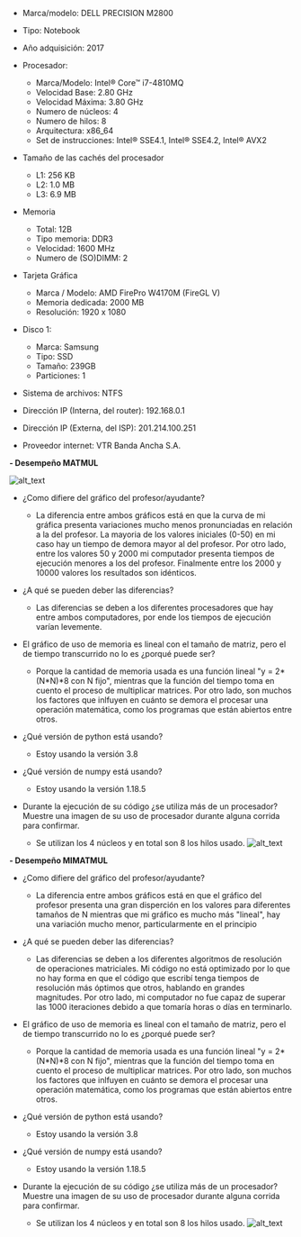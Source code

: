- Marca/modelo: DELL PRECISION M2800

- Tipo: Notebook

- Año adquisición: 2017

- Procesador:
  - Marca/Modelo: Intel® Core™ i7-4810MQ 
  - Velocidad Base: 2.80 GHz
  - Velocidad Máxima: 3.80 GHz
  - Numero de núcleos: 4
  - Numero de hilos: 8
  - Arquitectura: x86_64
  - Set de instrucciones: Intel® SSE4.1, Intel® SSE4.2, Intel® AVX2
  
- Tamaño de las cachés del procesador
  - L1: 256 KB 
  - L2: 1.0 MB
  - L3: 6.9 MB

- Memoria
  - Total: 12B
  - Tipo memoria: DDR3
  - Velocidad: 1600 MHz
  - Numero de (SO)DIMM: 2
 
- Tarjeta Gráfica
  - Marca / Modelo: AMD FirePro W4170M (FireGL V)
  - Memoria dedicada: 2000 MB
  - Resolución: 1920 x 1080

- Disco 1:
  - Marca: Samsung
  - Tipo: SSD
  - Tamaño: 239GB
  - Particiones: 1

- Sistema de archivos: NTFS

- Dirección IP (Interna, del router): 192.168.0.1

- Dirección IP (Externa, del ISP): 201.214.100.251

- Proveedor internet: VTR Banda Ancha S.A.

**- Desempeño MATMUL**

![alt_text](https://github.com/ooyarce/MCOC2020-P0/blob/master/Grafico%20de%2010%20iteraciones.png?raw=true)
- ¿Como difiere del gráfico del profesor/ayudante?
  - La diferencia entre ambos gráficos está en que la curva de mi gráfica presenta variaciones mucho menos pronunciadas en relación a la     del profesor. La mayoria de los valores     iniciales (0-50) en mi caso hay un tiempo de demora mayor al del profesor. Por otro lado,     entre los valores 50 y 2000 mi computador presenta tiempos de ejecución menores a los   del profesor. Finalmente entre los 2000 y 10000 valores los resultados son idénticos.
  
- ¿A qué se pueden deber las diferencias?
  - Las diferencias se deben a los diferentes procesadores que hay entre ambos computadores, por ende los tiempos de ejecución varían         levemente. 
  
- El gráfico de uso de memoria es lineal con el tamaño de matriz, pero el de tiempo transcurrido no lo es ¿porqué puede ser?
  - Porque la cantidad de memoria usada es una función lineal "y = 2*(N*N)*8 con N fijo", mientras que la función del tiempo toma en         cuento el proceso de multiplicar         matrices. Por   otro lado, son muchos los factores que inlfuyen en cuánto se demora el procesar una     operación matemática, como los programas que están abiertos entre         otros.
  
- ¿Qué versión de python está usando? 
  - Estoy usando la versión 3.8
 
- ¿Qué versión de numpy está usando?
  - Estoy usando la versión 1.18.5
  
- Durante la ejecución de su código ¿se utiliza más de un procesador? Muestre una imagen de su uso de procesador durante alguna corrida     para confirmar. 
  - Se utilizan los 4 núcleos y en total son 8 los hilos usado. 
  ![alt_text](https://github.com/ooyarce/MCOC2020-P0/blob/master/procesador%20uso.png?raw=true)

**- Desempeño MIMATMUL**
- ¿Como difiere del gráfico del profesor/ayudante?
  - La diferencia entre ambos gráficos está en que el gráfico del profesor presenta una gran disperción en los valores para diferentes tamaños de N mientras que mi gráfico es mucho más "lineal", hay una variación mucho menor, particularmente en el principio
  
- ¿A qué se pueden deber las diferencias?
  - Las diferencias se deben a los diferentes algoritmos de resolución de operaciones matriciales. Mi código no está optimizado por lo que no hay forma en que el código que escribí tenga tiempos de resolución más óptimos que otros, hablando en grandes magnitudes. Por otro lado, mi computador no fue capaz de superar las 1000 iteraciones debido a que tomaría horas o días en terminarlo.
  
- El gráfico de uso de memoria es lineal con el tamaño de matriz, pero el de tiempo transcurrido no lo es ¿porqué puede ser?
  - Porque la cantidad de memoria usada es una función lineal "y = 2*(N*N)*8 con N fijo", mientras que la función del tiempo toma en         cuento el proceso de multiplicar         matrices. Por   otro lado, son muchos los factores que inlfuyen en cuánto se demora el procesar una     operación matemática, como los programas que están abiertos entre otros.
  
- ¿Qué versión de python está usando? 
  - Estoy usando la versión 3.8
 
- ¿Qué versión de numpy está usando?
  - Estoy usando la versión 1.18.5
  
- Durante la ejecución de su código ¿se utiliza más de un procesador? Muestre una imagen de su uso de procesador durante alguna corrida     para confirmar. 
  - Se utilizan los 4 núcleos y en total son 8 los hilos usado. 
  ![alt_text](https://github.com/ooyarce/MCOC2020-P0/blob/master/procesador%20uso.png?raw=true)
































